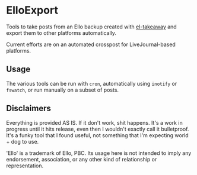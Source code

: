 # ElloExport

Tools to take posts from an Ello backup created with [el-takeaway](https://github.com/leynos/el-takeaway) and export them to other platforms automatically.

Current efforts are on an automated crosspost for LiveJournal-based platforms.

## Usage

The various tools can be run with `cron`, automatically using `inotify` or `fswatch`, or run manually on a subset of posts.

## Disclaimers

Everything is provided AS IS. If it don't work, shit happens. It's a work in progress until it hits release, even then I wouldn't exactly call it bulletproof. It's a funky tool that I found useful, not something that I'm expecting world + dog to use.

'Ello' is a trademark of Ello, PBC. Its usage here is not intended to imply any endorsement, association, or any other kind of relationship or representation.
